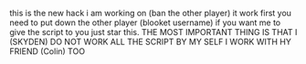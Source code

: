 this is the new hack i am working on (ban the other player)
it work 
first you need to put down the other player (blooket username)
if you want me to give the script to you just star this.
THE MOST IMPORTANT THING IS THAT I (SKYDEN) DO NOT WORK ALL THE SCRIPT BY MY SELF I WORK WITH HY FRIEND (Colin) TOO 
